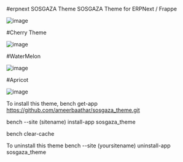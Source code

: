 #erpnext SOSGAZA Theme
SOSGAZA Theme for ERPNext / Frappe

![image](https://github.com/ameerbaathar/sosgaza_theme/assets/51360227/7a091b65-1aba-4d7b-a638-7dc28590081d)

#Cherry Theme

![image](https://github.com/ameerbaathar/sosgaza_theme/assets/51360227/c593307e-ae95-4275-b556-bd7ba283c5b1)

#WaterMelon

![image](https://github.com/ameerbaathar/sosgaza_theme/assets/51360227/8072c347-695e-41f2-9b66-20361efd0a1e)

#Apricot

![image](https://github.com/ameerbaathar/sosgaza_theme/assets/51360227/2dc04d5e-6bda-4c13-831e-05ad00cd30c4)



To install this theme,
bench get-app https://github.com/ameerbaathar/sosgaza_theme.git

bench --site (sitename) install-app sosgaza_theme

bench clear-cache

To uninstall this theme
bench --site (yoursitename) uninstall-app sosgaza_theme


